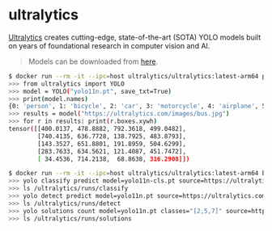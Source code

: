 ultralytics
===========

[Ultralytics][1] creates cutting-edge, state-of-the-art (SOTA) YOLO models built on
years of foundational research in computer vision and AI.

> Models can be downloaded from [here][2].

```bash
$ docker run --rm -it --ipc=host ultralytics/ultralytics:latest-arm64 python
>>> from ultralytics import YOLO
>>> model = YOLO("yolo11n.pt", save_txt=True)
>>> print(model.names)
{0: 'person', 1: 'bicycle', 2: 'car', 3: 'motorcycle', 4: 'airplane', 5: 'bus', 6: 'train', 7: 'truck', ...}
>>> results = model("https://ultralytics.com/images/bus.jpg")
>>> for r in results: print(r.boxes.xywh)
tensor([[400.0137, 478.8882, 792.3618, 499.0482],
        [740.4135, 636.7728, 138.7925, 483.8793],
        [143.3527, 651.8801, 191.8959, 504.6299],
        [283.7633, 634.5621, 121.4087, 451.7472],
        [ 34.4536, 714.2138,  68.8638, 316.2908]])
```

```bash
$ docker run --rm -it --ipc=host ultralytics/ultralytics:latest-arm64 bash
>>> yolo classify predict model=yolo11n-cls.pt source=https://ultralytics.com/images/bus.jpg save_txt=True
>>> ls /ultralytics/runs/classify
>>> yolo detect predict model=yolo11n.pt source=https://ultralytics.com/images/bus.jpg save_txt=True
>>> ls /ultralytics/runs/detect
>>> yolo solutions count model=yolo11n.pt classes="[2,5,7]" source=https://basicai-asset.s3.amazonaws.com/www/blogs/yolov8-object-counting/street.mp4
>>> ls /ultralytics/runs/solutions
```

[1]: https://github.com/ultralytics/ultralytics
[2]: https://github.com/ultralytics/assets/releases/latest
